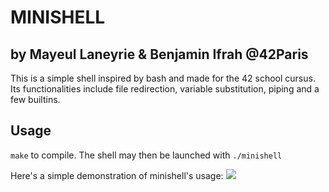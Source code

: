 # MINISHELL

## by Mayeul Laneyrie & Benjamin Ifrah @42Paris

This is a simple shell inspired by bash and made for the 42 school cursus.
Its functionalities include file redirection, variable substitution, piping and
a few builtins.

## Usage

`make` to compile. The shell may then be launched with `./minishell`

Here's a simple demonstration of minishell's usage:
![](https://github.com/user-attachments/assets/1f710dbc-c55d-4338-b8af-4383e40f7389)

